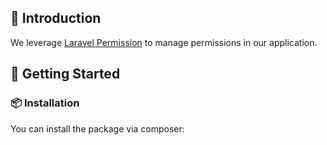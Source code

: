 ## 🌟 Introduction

We leverage [Laravel Permission](https://spatie.be/docs/laravel-permission/v6/introduction) to manage permissions in our application.

## 🚀 Getting Started

### 📦 Installation

You can install the package via composer:

```bash

```
